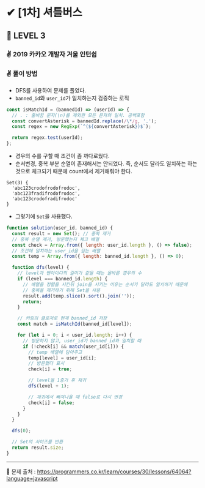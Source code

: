 # ✔ [1차] 셔틀버스

## 🌈 LEVEL 3

### ✌ 2019 카카오 개발자 겨울 인턴쉽

### ✌ 풀이 방법
- DFS를 사용하여 문제를 풀었다.
- `banned_id`와 `user_id`가 일치하는지 검증하는 로직

```js
const isMatchId = (bannedId) => (userId) => {
  // . : 줄바꿈 문자(\n)를 제외한 모든 문자와 일치. 공백포함
  const convertAsterisk = bannedId.replace(/\*/g, '.');
  const regex = new RegExp(`^(${convertAsterisk})$`);

  return regex.test(userId);
};
```

- 경우의 수를 구할 때 조건이 좀 까다로웠다.
- 순서변경, 중복 부분 순열이 존재해서는 안되었다. 즉, 순서도 달라도 일치하는 하는것으로 체크되기 때문에 count에서 제거해줘야 한다.

```
Set(3) {
  'abc123crodofrodofrodoc',
  'abc123fradifrodofrodoc',
  'abc123crodofradifrodoc'
}
```

- 그렇기에 `Set`을 사용했다.

```js
function solution(user_id, banned_id) {
  const result = new Set(); // 중복 제거
  // 중복 순열 제거, 방문했는지 체크 배열
  const check = Array.from({ length: user_id.length }, () => false);
  // 조건에 일치하는 user_id을 담는 배열
  const temp = Array.from({ length: banned_id.length }, () => 0);

  function dfs(level) {
    // level과 밴아이디의 길이가 같을 때는 올바른 경우의 수
    if (level === banned_id.length) {
      // 배열을 정렬을 시킨뒤 join을 시키는 이유는 순서가 달라도 일치하기 때문에
      // 중복을 제거하기 위해 Set을 사용
      result.add(temp.slice().sort().join(''));
      return;
    }

    // 커링의 클로저로 현재 banned_id 저장
    const match = isMatchId(banned_id[level]);

    for (let i = 0; i < user_id.length; i++) {
      // 방문하지 않고, user_id가 banned_id와 일치할 때
      if (!check[i] && match(user_id[i])) {
        // temp 배열에 담아주고
        temp[level] = user_id[i];
        // 방문했다 표시
        check[i] = true;

        // level을 1증가 후 재귀
        dfs(level + 1);

        // 재귀에서 빠져나올 때 false로 다시 변경
        check[i] = false;
      }
    }
  }

  dfs(0);

  // Set의 사이즈를 반환
  return result.size;
}
```


<hr>

📌 문제 출처 : https://programmers.co.kr/learn/courses/30/lessons/64064?language=javascript
